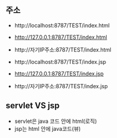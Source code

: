 ## 주소

- http://localhost:8787/TEST/index.html
- http://127.0.0.1:8787/TEST/index.html
- http://자기IP주소:8787/TEST/index.html

- http://localhost:8787/TEST/index.jsp
- http://127.0.0.1:8787/TEST/index.jsp
- http://자기IP주소:8787/TEST/index.jsp

## servlet VS jsp

- servlet은 java 코드 안에 html(로직)
- jsp는 html 안에 java코드(뷰)
